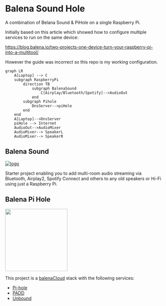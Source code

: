 # Balena Sound Hole

A combination of Belana Sound & PiHole on a single Raspberry Pi.

Initially based on this article which showed how to configure multiple services to run on the same device:

https://blog.balena.io/two-projects-one-device-turn-your-raspberry-pi-into-a-multitool/

However the guide was incorrect so this repo is my working configuration.

```mermaid
graph LR
    A[Laptop] --> C
    subgraph RaspberryPi
        direction TB
            subgraph BalenaSound
                C[Airplay/Bluetooth/Spotify]-->AudioOut
            end
        subgraph Pihole
            DnsServer-->piHole
        end
    end
    A[Laptop]-->DnsServer
    piHole --> Internet
    AudioOut-->AudioMixer
    AudioMixer--> SpeakerL
    AudioMixer--> SpeakerR
```

## Balena Sound

[![logo](https://raw.githubusercontent.com/balena-io-projects/balena-sound/master/docs/images/balenaSound-logo.png)](https://github.com/balena-labs-projects/balena-sound)

Starter project enabling you to add multi-room audio streaming via Bluetooth, Airplay2, Spotify Connect and others to any old speakers or Hi-Fi using just a Raspberry Pi.

## Balena Pi Hole

<a href="https://github.com/klutchell/balena-pihole"><img src="https://raw.githubusercontent.com/klutchell/balena-pihole/main/logo.png" width="200" height="200"></a>

<!-- [![logo](https://raw.githubusercontent.com/klutchell/balena-pihole/main/logo.png)](https://github.com/klutchell/balena-pihole) -->

This project is a [balenaCloud](https://www.balena.io/cloud) stack with the following services:

- [Pi-hole](https://pi-hole.net/)
- [PADD](https://github.com/pi-hole/PADD)
- [Unbound](https://unbound.net)
